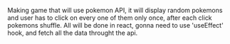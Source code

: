 Making game that will use pokemon API, it will display random pokemons and user has to click on every one of them only once, after each click pokemons shuffle. All will be done in react, gonna need to use 'useEffect' hook, and fetch all the data throught the api.
